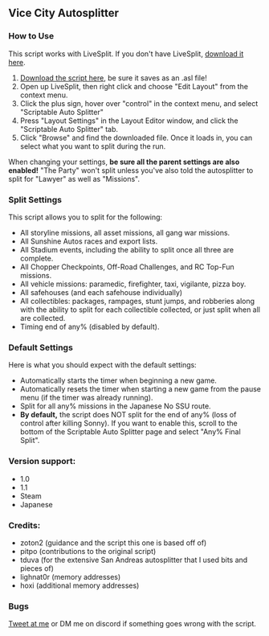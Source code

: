 ## Vice City Autosplitter

### How to Use
This script works with LiveSplit. If you don't have LiveSplit, [download it here](https://livesplit.org).

1. [Download the script here](https://github.com/KZFREW/KZ.Autosplitters/blob/master/Releases/Vice%20City/LiveSplit.GTAVC.asl), be sure it saves as an .asl file!
2. Open up LiveSplit, then right click and choose "Edit Layout" from the context menu.
3. Click the plus sign, hover over "control" in the context menu, and select "Scriptable Auto Splitter"
4. Press "Layout Settings" in the Layout Editor window, and click the "Scriptable Auto Splitter" tab.
5. Click "Browse" and find the downloaded file. Once it loads in, you can select what you want to split during the run.

When changing your settings, **be sure all the parent settings are also enabled!** "The Party" won't split unless you've also told the autosplitter to split for "Lawyer" as well as "Missions".

### Split Settings
This script allows you to split for the following:

- All storyline missions, all asset missions, all gang war missions.
- All Sunshine Autos races and export lists.
- All Stadium events, including the ability to split once all three are complete.
- All Chopper Checkpoints, Off-Road Challenges, and RC Top-Fun missions.
- All vehicle missions: paramedic, firefighter, taxi, vigilante, pizza boy.
- All safehouses (and each safehouse individually)
- All collectibles: packages, rampages, stunt jumps, and robberies along with the ability to split for each collectible collected, or just split when all are collected.
- Timing end of any% (disabled by default).

### Default Settings
Here is what you should expect with the default settings:
- Automatically starts the timer when beginning a new game.
- Automatically resets the timer when starting a new game from the pause menu (if the timer was already running).
- Split for all any% missions in the Japanese No SSU route.
- **By default,** the script does NOT split for the end of any% (loss of control after killing Sonny). If you want to enable this, scroll to the bottom of the Scriptable Auto Splitter page and select "Any% Final Split".

### Version support:
- 1.0
- 1.1
- Steam
- Japanese

### Credits:
- zoton2 (guidance and the script this one is based off of)
- pitpo (contributions to the original script)
- tduva (for the extensive San Andreas autosplitter that I used bits and pieces of)
- lighnat0r (memory addresses)
- hoxi (additional memory addresses)

### Bugs
[Tweet at me](https://twitter.com/kz_frew) or DM me on discord if something goes wrong with the script.
